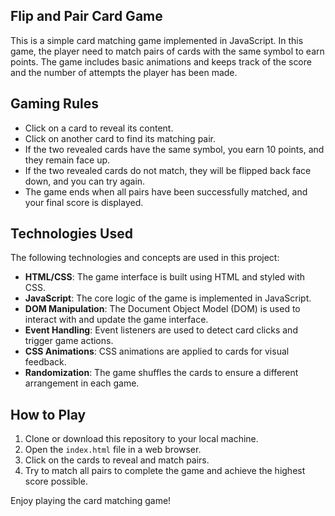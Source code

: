 ## Flip and Pair Card Game

This is a simple card matching game implemented in JavaScript. In this game, the player need to match pairs of cards with the same symbol to earn points. The game includes basic animations and keeps track of the score and the number of attempts the player has been made.

## Gaming Rules

- Click on a card to reveal its content.
- Click on another card to find its matching pair.
- If the two revealed cards have the same symbol, you earn 10 points, and they remain face up.
- If the two revealed cards do not match, they will be flipped back face down, and you can try again.
- The game ends when all pairs have been successfully matched, and your final score is displayed.

## Technologies Used

The following technologies and concepts are used in this project:

- **HTML/CSS**: The game interface is built using HTML and styled with CSS.
- **JavaScript**: The core logic of the game is implemented in JavaScript.
- **DOM Manipulation**: The Document Object Model (DOM) is used to interact with and update the game interface.
- **Event Handling**: Event listeners are used to detect card clicks and trigger game actions.
- **CSS Animations**: CSS animations are applied to cards for visual feedback.
- **Randomization**: The game shuffles the cards to ensure a different arrangement in each game.

## How to Play

1. Clone or download this repository to your local machine.
2. Open the `index.html` file in a web browser.
3. Click on the cards to reveal and match pairs.
4. Try to match all pairs to complete the game and achieve the highest score possible.

Enjoy playing the card matching game!
